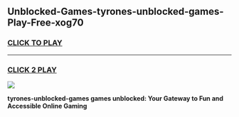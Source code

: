
## Unblocked-Games-tyrones-unblocked-games-Play-Free-xog70
<h3>
<a href="https://premium76.site?title=tyrones-unblocked-games&ref=12A">CLICK TO PLAY</a></h3>
<hr>

<h3>
<a href="https://premium76.site?title=tyrones-unblocked-games&ref=12A">CLICK 2 PLAY</a>
  
</h3>

<a href="https://premium76.site?title=tyrones-unblocked-games&ref=12A"><img src="https://clearcache.store/games.png"></a>


**tyrones-unblocked-games games unblocked: Your Gateway to Fun and Accessible Online Gaming**
